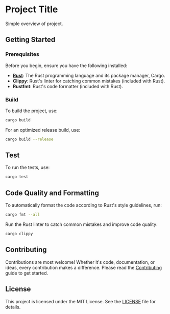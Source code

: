 # Project Title

Simple overview of project.

## Getting Started

### Prerequisites

Before you begin, ensure you have the following installed:

- **[Rust](https://www.rust-lang.org/)**: The Rust programming language and its package manager, Cargo.
- **Clippy**: Rust's linter for catching common mistakes (included with Rust).
- **Rustfmt**: Rust's code formatter (included with Rust).

### Build

To build the project, use:

```bash
cargo build
```

For an optimized release build, use:

```bash
cargo build --release
```

## Test

To run the tests, use:

```bash
cargo test
```

## Code Quality and Formatting

To automatically format the code according to Rust's style guidelines, run:

```bash
cargo fmt --all
```

Run the Rust linter to catch common mistakes and improve code quality:

```bash
cargo clippy
```

## Contributing

Contributions are most welcome!
Whether it's code, documentation, or ideas, every contribution makes a difference.
Please read the [Contributing](CONTRIBUTING.md) guide to get started.

## License

This project is licensed under the MIT License. See the [LICENSE](./LICENSE) file for details.
